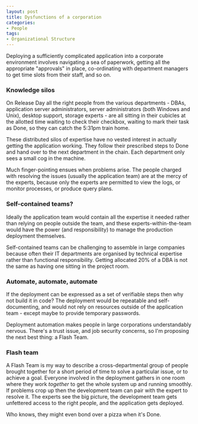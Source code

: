 ```yaml
---
layout: post
title: Dysfunctions of a corporation
categories:
- People
tags: 
- Organizational Structure
---
```


Deploying a sufficiently complicated application into a corporate environment
involves navigating a sea of paperwork, getting all the appropriate
"approvals" in place, co-ordinating with department managers to get time slots
from their staff, and so on.  

### Knowledge silos

On Release Day all the right people from the various departments - DBAs,
application server administrators, server administrators (both Windows and
Unix), desktop support, storage experts - are all sitting in their cubicles at
the allotted time waiting to check their checkbox, waiting to mark their task
as Done, so they can catch the 5:31pm train home.

These distributed silos of expertise have no vested interest in actually
getting the application working. They follow their prescribed steps to Done
and hand over to the next department in the chain. Each department only sees a
small cog in the machine.

Much finger-pointing ensues when problems arise. The people charged with
resolving the issues (usually the application team) are at the mercy of the
experts, because only the experts are permitted to view the logs, or monitor
processes, or produce query plans.

### Self-contained teams?

Ideally the application team would contain all the expertise it needed rather
than relying on people outside the team, and these experts-within-the-team
would have the power (and responsibility) to manage the production deployment
themselves.

Self-contained teams can be challenging to assemble in large companies because
often their IT departments are organised by technical expertise rather than
functional responsibility. Getting allocated 20% of a DBA is not the same as
having one sitting in the project room.

### Automate, automate, automate

If the deployment can be expressed as a set of verifiable steps then why not
build it in code? The deployment would be repeatable and self-documenting, and
would not rely on resources outside of the application team - except maybe to
provide temporary passwords.

Deployment automation makes people in large corporations understandably
nervous. There's a trust issue, and job security concerns, so I'm proposing
the next best thing: a Flash Team.

### Flash team

A Flash Team is my way to describe a cross-departmental group of people
brought together for a short period of time to solve a particular issue, or to
achieve a goal. Everyone involved in the deployment gathers in one room where
they work _together_ to get the whole system up and running smoothly. If
problems crop up then the development team can pair with the expert to resolve
it. The experts see the big picture, the development team gets unfettered
access to the right people, and the application gets deployed.

Who knows, they might even bond over a pizza when it's Done.


